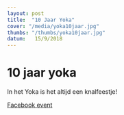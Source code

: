 ```yaml
---
layout: post
title:  "10 Jaar Yoka"
cover: "/media/yoka10jaar.jpg" 
thumbs: "/thumbs/yoka10jaar.jpg" 
datum:   15/9/2018
---
```


# 10 jaar yoka

In het Yoka is het altijd een knalfeestje!



[Facebook event](https://www.facebook.com/events/276484556512564/)